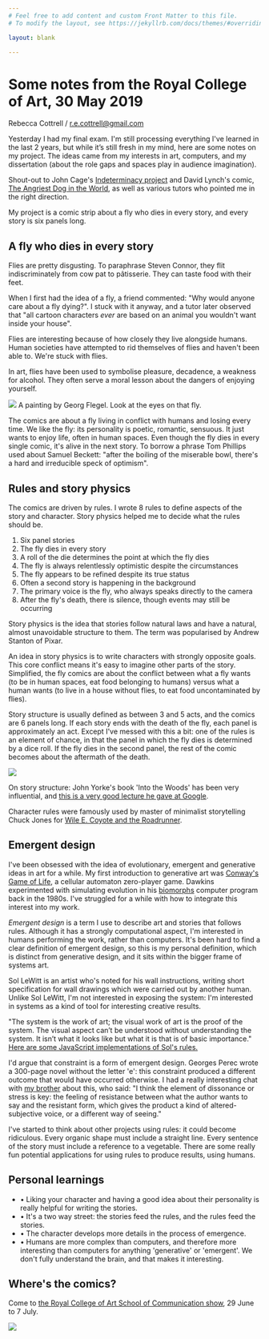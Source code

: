 ```yaml
---
# Feel free to add content and custom Front Matter to this file.
# To modify the layout, see https://jekyllrb.com/docs/themes/#overriding-theme-defaults

layout: blank

---
```


# Some notes from the Royal College of Art, 30 May 2019

Rebecca Cottrell / r.e.cottrell@gmail.com

 Yesterday I had my final exam. I'm still processing everything I've learned in the last 2 years, but while it’s still fresh in my mind, here are some notes on my project. The ideas came from my interests in art, computers, and my dissertation (about the role gaps and spaces play in audience imagination).

 Shout-out to John Cage's [Indeterminacy project](https://en.wikipedia.org/wiki/Indeterminacy_(music)) and David Lynch's comic, [The Angriest Dog in the World](http://www.lynchnet.com/angrydog/), as well as various tutors who pointed me in the right direction.

 My project is a comic strip about a fly who dies in every story, and every story is six panels long.

## A fly who dies in every story

Flies are pretty disgusting. To paraphrase Steven Connor, they flit indiscriminately from cow pat to pâtisserie. They can taste food with their feet.

When I first had the idea of a fly, a friend commented: "Why would anyone care about a fly dying?". I stuck with it anyway, and a tutor later observed that "all cartoon characters *ever* are based on an animal you wouldn't want inside your house".

Flies are interesting because of how closely they live alongside humans. Human societies have attempted to rid themselves of flies and haven't been able to. We're stuck with flies.

In art, flies have been used to symbolise pleasure, decadence, a weakness for alcohol. They often serve a moral lesson about the dangers of enjoying yourself.

![](assets/images/georg-flegel.jpg)
A painting by Georg Flegel. Look at the eyes on that fly.

The comics are about a fly living in conflict with humans and losing every time. We like the fly: its personality is poetic, romantic, sensuous. It just wants to enjoy life, often in human spaces. Even though the fly dies in every single comic, it's alive in the next story. To borrow a phrase Tom Phillips used about Samuel Beckett: "after the boiling of the miserable bowl, there's a hard and irreducible speck of optimism".


## Rules and story physics

The comics are driven by rules. I wrote 8 rules to define aspects of the story and character. Story physics helped me to decide what the rules should be.

1. Six panel stories
2. The fly dies in every story
3. A roll of the die determines the point at which the fly dies
4. The fly is always relentlessly optimistic despite the circumstances
5. The fly appears to be refined despite its true status
6. Often a second story is happening in the background
7. The primary voice is the fly, who always speaks directly to the camera
8. After the fly's death, there is silence, though events may still be occurring


Story physics is the idea that stories follow natural laws and have a natural, almost unavoidable structure to them. The term was popularised by Andrew Stanton of Pixar.

An idea in story physics is to write characters with strongly opposite goals. This core conflict means it's easy to imagine other parts of the story. Simplified, the fly comics are about the conflict between what a fly wants (to be in human spaces, eat food belonging to humans) versus what a human wants (to live in a house without flies, to eat food uncontaminated by flies).

Story structure is usually defined as between 3 and 5 acts, and the comics are 6 panels long. If each story ends with the death of the fly, each panel is approximately an act. Except I've messed with this a bit: one of the rules is an element of chance, in that the panel in which the fly dies is determined by a dice roll. If the fly dies in the second panel, the rest of the comic becomes about the aftermath of the death.  


![](assets/images/flyvshuman.png)

On story structure: John Yorke's book 'Into the Woods' has been very influential, and [this is a very good lecture he gave at Google](https://www.youtube.com/watch?v=P0UZHUnB5pQ).

Character rules were famously used by master of minimalist storytelling Chuck Jones for [Wile E. Coyote and the Roadrunner](https://www.vox.com/2015/3/5/8157519/chuck-jones-rules-for-roadrunner-coyote).


## Emergent design

I've been obsessed with the idea of evolutionary, emergent and generative ideas in art for a while. My first introduction to generative art was [Conway's Game of Life](https://en.wikipedia.org/wiki/Conway%27s_Game_of_Life), a cellular automaton zero-player game.  Dawkins experimented with simulating evolution in his [biomorphs](https://www.newscientist.com/article/2093366-richard-dawkinss-biomorphs-come-back-to-life/) computer program back in the 1980s. I've struggled for a while with how to integrate this interest into my work.

*Emergent design* is a term I use to describe art and stories that follows rules. Although it has a strongly computational aspect, I'm interested in humans performing the work, rather than computers. It's been hard to find a clear definition of emergent design, so this is my personal definition, which is distinct from generative design, and it sits within the bigger frame of systems art.

Sol LeWitt is an artist who's noted for his wall instructions, writing short specification for wall drawings which were carried out by another human.  Unlike Sol LeWitt, I'm not interested in exposing the system: I'm interested in systems as a kind of tool for interesting creative results.

 "The system is the work of art; the visual work of art is the proof of the system. The visual aspect can’t be understood without understanding the system. It isn’t what it looks like but what it is that is of basic importance."  [Here are some JavaScript implementations of Sol's rules.](http://solvingsol.com/solutions/)


I'd argue that constraint is a form of emergent design. Georges Perec wrote a 300-page novel without the letter 'e': this constraint produced a different outcome that would have occurred otherwise. I had a really interesting chat with [my brother](https://erghargh.com/) about this, who said: "I think the element of dissonance or stress is key: the feeling of resistance between what the author wants to say and the resistant form, which gives the product a kind of altered-subjective voice, or a different way of seeing."

I've started to think about other projects using rules: it could become ridiculous. Every organic shape must include a straight line. Every sentence of the story must include a reference to a vegetable. There are some really fun potential applications for using rules to produce results, using humans.

## Personal learnings

* • Liking your character and having a good idea about their personality is really helpful for writing the stories.
* • It's a two way street: the stories feed the rules, and the rules feed the stories.
* • The character develops more details in the process of emergence.
* • Humans are more complex than computers, and therefore more interesting than computers for anything 'generative' or 'emergent'.  We don't fully understand the brain, and that makes it interesting.

## Where's the comics?

Come to [the Royal College of Art School of Communication show](https://www.rca.ac.uk/news-and-events/events/show-2019/), 29 June to 7 July.

![](assets/images/hotel-frame-2.png)
